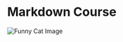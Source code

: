 # Markdown Course

![Funny Cat Image](https://static.wikia.nocookie.net/meme/images/1/1b/Pop_catt.jpg/revision/latest/scale-to-width-down/1000?cb=20210722143809)
